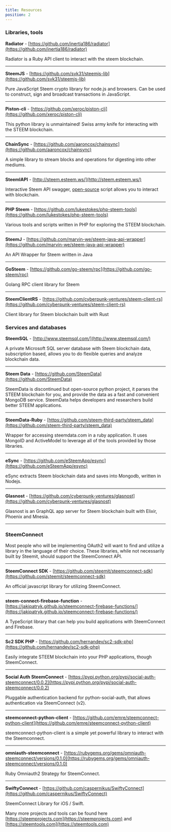 ```yaml
---
title: Resources
position: 2
---
```



### Libraries, tools


**Radiator** - [https://github.com/inertia186/radiator](https://github.com/inertia186/radiator)

Radiator is a Ruby API client to interact with the steem blockchain.

---

**SteemJS** - [https://github.com/svk31/steemjs-lib](https://github.com/svk31/steemjs-lib)

Pure JavaScript Steem crypto library for node.js and browsers. Can be used to construct, sign and broadcast transactions in JavaScript.

---

**Piston-cli** - [https://github.com/xeroc/piston-cli](https://github.com/xeroc/piston-cli)

This python library is unmaintained! Swiss army knife for interacting with the STEEM blockchain.

---

**ChainSync** - [https://github.com/aaroncox/chainsync](https://github.com/aaroncox/chainsync)

A simple library to stream blocks and operations for digesting into other mediums.

---

**SteemIAPI** - [http://steem.esteem.ws/](http://steem.esteem.ws/)

Interactive Steem API swagger, [open-source](https://github.com/eSteemApp/steemapi) script allows you to interact with blockchain.

---

**PHP Steem** - [https://github.com/lukestokes/php-steem-tools](https://github.com/lukestokes/php-steem-tools)

Various tools and scripts written in PHP for exploring the STEEM blockchain.

---

**SteemJ** - [https://github.com/marvin-we/steem-java-api-wrapper](https://github.com/marvin-we/steem-java-api-wrapper)

An API Wrapper for Steem written in Java

---

**GoSteem** - [https://github.com/go-steem/rpc](https://github.com/go-steem/rpc)

Golang RPC client library for Steem

---

**SteemClientRS** - [https://github.com/cyberpunk-ventures/steem-client-rs](https://github.com/cyberpunk-ventures/steem-client-rs)

Client library for Steem blockchain built with Rust


### Services and databases

**SteemSQL** - [http://www.steemsql.com/](http://www.steemsql.com/)

A private Microsoft SQL server database with Steem blockchain data, subscription based, allows you to do flexible queries and analyze blockchain data.

---

**Steem Data** - [https://github.com/SteemData](https://github.com/SteemData)

SteemData is discontinued but open-source python project, it parses the STEEM blockchain for you, and provide the data as a fast and convenient MongoDB service. SteemData helps developers and researchers build better STEEM applications.

---

**SteemData-Ruby** - [https://github.com/steem-third-party/steem_data](https://github.com/steem-third-party/steem_data)

Wrapper for accessing steemdata.com in a ruby application. It uses MongoID and ActiveModel to leverage all of the tools provided by those libraries.

---

**eSync** - [https://github.com/eSteemApp/esync](https://github.com/eSteemApp/esync)

eSync extracts Steem blockchain data and saves into Mongodb, written in Nodejs.

---

**Glasnost** - [https://github.com/cyberpunk-ventures/glasnost](https://github.com/cyberpunk-ventures/glasnost)

Glasnost is an GraphQL app server for Steem blockchain built with Elixir, Phoenix and Mnesia. 

---

### SteemConnect

Most people who will be implementing OAuth2 will want to find and utilize a library in the language of their choice. These libraries, while not necessarily built by Steemit, should support the SteemConnect API.

---

**SteemConnect SDK** - [https://github.com/steemit/steemconnect-sdk](https://github.com/steemit/steemconnect-sdk)

An official javascript library for utilizing SteemConnect.

---

**steem-connect-firebase-function** - [https://jakipatryk.github.io/steemconnect-firebase-functions/](https://jakipatryk.github.io/steemconnect-firebase-functions/)

A TypeScript library that can help you build applications with SteemConnect and Firebase.

---

**Sc2 SDK PHP** - [https://github.com/hernandev/sc2-sdk-php](https://github.com/hernandev/sc2-sdk-php)

Easily integrate STEEM blockchain into your PHP applications, though SteemConnect.

---

**Social Auth SteemConnect** - [https://pypi.python.org/pypi/social-auth-steemconnect/0.0.2](https://pypi.python.org/pypi/social-auth-steemconnect/0.0.2)

Pluggable authentication backend for python-social-auth, that allows authentication via SteemConnect (v2).

---

**steemconnect-python-client** - [https://github.com/emre/steemconnect-python-client](https://github.com/emre/steemconnect-python-client)

steemconnect-python-client is a simple yet powerful library to interact with the Steemconnect.

---

**omniauth-steemconnect** - [https://rubygems.org/gems/omniauth-steemconnect/versions/0.1.0](https://rubygems.org/gems/omniauth-steemconnect/versions/0.1.0)

Ruby Omniauth2 Strategy for SteemConnect.

---

**SwiftyConnect** - [https://github.com/caspernikus/SwiftyConnect](https://github.com/caspernikus/SwiftyConnect)

SteemConnect Library for iOS / Swift.


Many more projects and tools can be found here [https://steemprojects.com](https://steemprojects.com) and [https://steemtools.com](https://steemtools.com)





